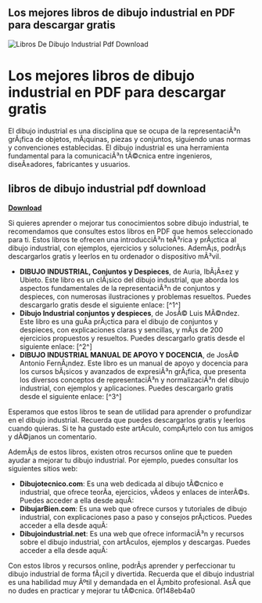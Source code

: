 ## Los mejores libros de dibujo industrial en PDF para descargar gratis

 
![Libros De Dibujo Industrial Pdf Download](https://encrypted-tbn1.gstatic.com/images?q=tbn:ANd9GcQ2k4PMyebcZI5CwUVU1C0Fve-74_Cke9gW3hXhNCumuWz8vp6DtCpYO0rD)

 
# Los mejores libros de dibujo industrial en PDF para descargar gratis
 
El dibujo industrial es una disciplina que se ocupa de la representaciÃ³n grÃ¡fica de objetos, mÃ¡quinas, piezas y conjuntos, siguiendo unas normas y convenciones establecidas. El dibujo industrial es una herramienta fundamental para la comunicaciÃ³n tÃ©cnica entre ingenieros, diseÃ±adores, fabricantes y usuarios.
 
## libros de dibujo industrial pdf download


[**Download**](https://searchdisvipas.blogspot.com/?download=2tKDSJ)

 
Si quieres aprender o mejorar tus conocimientos sobre dibujo industrial, te recomendamos que consultes estos libros en PDF que hemos seleccionado para ti. Estos libros te ofrecen una introducciÃ³n teÃ³rica y prÃ¡ctica al dibujo industrial, con ejemplos, ejercicios y soluciones. AdemÃ¡s, podrÃ¡s descargarlos gratis y leerlos en tu ordenador o dispositivo mÃ³vil.
 
- **DIBUJO INDUSTRIAL, Conjuntos y Despieces**, de Auria, IbÃ¡Ã±ez y Ubieto. Este libro es un clÃ¡sico del dibujo industrial, que aborda los aspectos fundamentales de la representaciÃ³n de conjuntos y despieces, con numerosas ilustraciones y problemas resueltos. Puedes descargarlo gratis desde el siguiente enlace: [^1^]
- **Dibujo Industrial conjuntos y despieces**, de JosÃ© Luis MÃ©ndez. Este libro es una guÃ­a prÃ¡ctica para el dibujo de conjuntos y despieces, con explicaciones claras y sencillas, y mÃ¡s de 200 ejercicios propuestos y resueltos. Puedes descargarlo gratis desde el siguiente enlace: [^2^]
- **DIBUJO INDUSTRIAL MANUAL DE APOYO Y DOCENCIA**, de JosÃ© Antonio FernÃ¡ndez. Este libro es un manual de apoyo y docencia para los cursos bÃ¡sicos y avanzados de expresiÃ³n grÃ¡fica, que presenta los diversos conceptos de representaciÃ³n y normalizaciÃ³n del dibujo industrial, con ejemplos y aplicaciones. Puedes descargarlo gratis desde el siguiente enlace: [^3^]

Esperamos que estos libros te sean de utilidad para aprender o profundizar en el dibujo industrial. Recuerda que puedes descargarlos gratis y leerlos cuando quieras. Si te ha gustado este artÃ­culo, compÃ¡rtelo con tus amigos y dÃ©janos un comentario.
  
AdemÃ¡s de estos libros, existen otros recursos online que te pueden ayudar a mejorar tu dibujo industrial. Por ejemplo, puedes consultar los siguientes sitios web:

- **Dibujotecnico.com**: Es una web dedicada al dibujo tÃ©cnico e industrial, que ofrece teorÃ­a, ejercicios, vÃ­deos y enlaces de interÃ©s. Puedes acceder a ella desde aquÃ­:
- **DibujarBien.com**: Es una web que ofrece cursos y tutoriales de dibujo industrial, con explicaciones paso a paso y consejos prÃ¡cticos. Puedes acceder a ella desde aquÃ­:
- **Dibujoindustrial.net**: Es una web que ofrece informaciÃ³n y recursos sobre el dibujo industrial, con artÃ­culos, ejemplos y descargas. Puedes acceder a ella desde aquÃ­:

Con estos libros y recursos online, podrÃ¡s aprender y perfeccionar tu dibujo industrial de forma fÃ¡cil y divertida. Recuerda que el dibujo industrial es una habilidad muy Ãºtil y demandada en el Ã¡mbito profesional. AsÃ­ que no dudes en practicar y mejorar tu tÃ©cnica.
 0f148eb4a0
